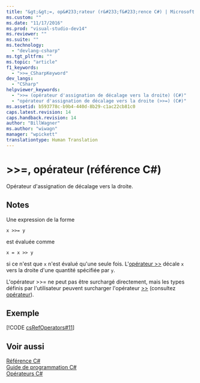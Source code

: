 ```yaml
---
title: "&gt;&gt;=, op&#233;rateur (r&#233;f&#233;rence C#) | Microsoft Docs"
ms.custom: ""
ms.date: "11/17/2016"
ms.prod: "visual-studio-dev14"
ms.reviewer: ""
ms.suite: ""
ms.technology: 
  - "devlang-csharp"
ms.tgt_pltfrm: ""
ms.topic: "article"
f1_keywords: 
  - ">>=_CSharpKeyword"
dev_langs: 
  - "CSharp"
helpviewer_keywords: 
  - ">>= (opérateur d'assignation de décalage vers la droite) (C#)"
  - "opérateur d'assignation de décalage vers la droite (>>=) (C#)"
ms.assetid: b593778c-b9b4-440d-8b29-c1ac22cb81c0
caps.latest.revision: 14
caps.handback.revision: 14
author: "BillWagner"
ms.author: "wiwagn"
manager: "wpickett"
translationtype: Human Translation
---
```

# &gt;&gt;=, op&#233;rateur (r&#233;f&#233;rence C#)
Opérateur d'assignation de décalage vers la droite.  
  
## Notes  
 Une expression de la forme  
  
```  
x >>= y  
```  
  
 est évaluée comme  
  
```  
x = x >> y  
```  
  
 si ce n'est que `x` n'est évalué qu'une seule fois.  L'[opérateur \>\>](../../../csharp/language-reference/operators/right-shift-operator.md) décale `x` vers la droite d'une quantité spécifiée par `y`.  
  
 L'opérateur \>\>\= ne peut pas être surchargé directement, mais les types définis par l'utilisateur peuvent surcharger l'opérateur [\>\>](../../../csharp/language-reference/operators/right-shift-operator.md) \(consultez [opérateur](../../../csharp/language-reference/keywords/operator.md)\).  
  
## Exemple  
 [!CODE [csRefOperators#11](../CodeSnippet/VS_Snippets_VBCSharp/csrefOperators#11)]  
  
## Voir aussi  
 [Référence C\#](../../../csharp/language-reference/index.md)   
 [Guide de programmation C\#](../../../csharp/programming-guide/index.md)   
 [Opérateurs C\#](../../../csharp/language-reference/operators/index.md)